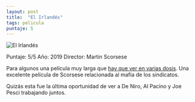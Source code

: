 ```yaml
---
layout: post
title:  "El Irlandés"
tags: pelicula
puntaje: 5
---
```




![El Irlandés](https://encrypted-tbn1.gstatic.com/images?q=tbn:ANd9GcT_eYA1pl7NWYQdTipaBuV4CkX_lW1C-6btMIJLMaoLREEkm6Ym)

Puntaje: 5/5 
Año: 2019
Director: Martin Scorsese

Para algunos una película muy larga que [hay que ver en varias dosis](https://www.lavanguardia.com/series/20210830/7689055/son-peliculas-series-desapareceran-netflix-septiembre-2021-mmn.html). Una excelente película de Scorsese relacionada al mafia de los sindicatos. 

Quizás esta fue la última oportunidad de ver a De Niro, Al Pacino y Joe Pesci trabajando juntos.

